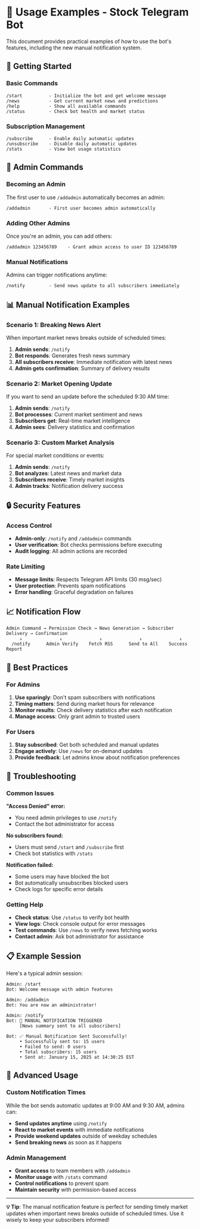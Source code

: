 # 📱 Usage Examples - Stock Telegram Bot

This document provides practical examples of how to use the bot's features, including the new manual notification system.

## 🚀 Getting Started

### Basic Commands
```
/start          - Initialize the bot and get welcome message
/news           - Get current market news and predictions
/help           - Show all available commands
/status         - Check bot health and market status
```

### Subscription Management
```
/subscribe      - Enable daily automatic updates
/unsubscribe    - Disable daily automatic updates
/stats          - View bot usage statistics
```

## 🔐 Admin Commands

### Becoming an Admin
The first user to use `/addadmin` automatically becomes an admin:

```
/addadmin       - First user becomes admin automatically
```

### Adding Other Admins
Once you're an admin, you can add others:

```
/addadmin 123456789    - Grant admin access to user ID 123456789
```

### Manual Notifications
Admins can trigger notifications anytime:

```
/notify         - Send news update to all subscribers immediately
```

## 📊 Manual Notification Examples

### Scenario 1: Breaking News Alert
When important market news breaks outside of scheduled times:

1. **Admin sends**: `/notify`
2. **Bot responds**: Generates fresh news summary
3. **All subscribers receive**: Immediate notification with latest news
4. **Admin gets confirmation**: Summary of delivery results

### Scenario 2: Market Opening Update
If you want to send an update before the scheduled 9:30 AM time:

1. **Admin sends**: `/notify`
2. **Bot processes**: Current market sentiment and news
3. **Subscribers get**: Real-time market intelligence
4. **Admin sees**: Delivery statistics and confirmation

### Scenario 3: Custom Market Analysis
For special market conditions or events:

1. **Admin sends**: `/notify`
2. **Bot analyzes**: Latest news and market data
3. **Subscribers receive**: Timely market insights
4. **Admin tracks**: Notification delivery success

## 🔒 Security Features

### Access Control
- **Admin-only**: `/notify` and `/addadmin` commands
- **User verification**: Bot checks permissions before executing
- **Audit logging**: All admin actions are recorded

### Rate Limiting
- **Message limits**: Respects Telegram API limits (30 msg/sec)
- **User protection**: Prevents spam notifications
- **Error handling**: Graceful degradation on failures

## 📈 Notification Flow

```
Admin Command → Permission Check → News Generation → Subscriber Delivery → Confirmation
     ↓              ↓              ↓              ↓              ↓
  /notify      Admin Verify    Fetch RSS      Send to All    Success Report
```

## 🎯 Best Practices

### For Admins
1. **Use sparingly**: Don't spam subscribers with notifications
2. **Timing matters**: Send during market hours for relevance
3. **Monitor results**: Check delivery statistics after each notification
4. **Manage access**: Only grant admin to trusted users

### For Users
1. **Stay subscribed**: Get both scheduled and manual updates
2. **Engage actively**: Use `/news` for on-demand updates
3. **Provide feedback**: Let admins know about notification preferences

## 🚨 Troubleshooting

### Common Issues

**"Access Denied" error:**
- You need admin privileges to use `/notify`
- Contact the bot administrator for access

**No subscribers found:**
- Users must send `/start` and `/subscribe` first
- Check bot statistics with `/stats`

**Notification failed:**
- Some users may have blocked the bot
- Bot automatically unsubscribes blocked users
- Check logs for specific error details

### Getting Help
- **Check status**: Use `/status` to verify bot health
- **View logs**: Check console output for error messages
- **Test commands**: Use `/news` to verify news fetching works
- **Contact admin**: Ask bot administrator for assistance

## 📋 Example Session

Here's a typical admin session:

```
Admin: /start
Bot: Welcome message with admin features

Admin: /addadmin
Bot: You are now an administrator!

Admin: /notify
Bot: 🔔 MANUAL NOTIFICATION TRIGGERED
     [News summary sent to all subscribers]

Bot: ✅ Manual Notification Sent Successfully!
     • Successfully sent to: 15 users
     • Failed to send: 0 users
     • Total subscribers: 15 users
     • Sent at: January 15, 2025 at 14:30:25 EST
```

## 🔮 Advanced Usage

### Custom Notification Times
While the bot sends automatic updates at 9:00 AM and 9:30 AM, admins can:

- **Send updates anytime** using `/notify`
- **React to market events** with immediate notifications
- **Provide weekend updates** outside of weekday schedules
- **Send breaking news** as soon as it happens

### Admin Management
- **Grant access** to team members with `/addadmin`
- **Monitor usage** with `/stats` command
- **Control notifications** to prevent spam
- **Maintain security** with permission-based access

---

**💡 Tip**: The manual notification feature is perfect for sending timely market updates when important news breaks outside of scheduled times. Use it wisely to keep your subscribers informed!
